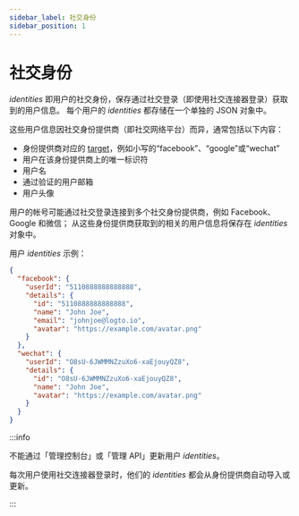 ```yaml
---
sidebar_label: 社交身份
sidebar_position: 1
---
```


# 社交身份

_identities_ 即用户的社交身份，保存通过社交登录（即使用社交连接器登录）获取到的用户信息。
每个用户的 _identities_ 都存储在一个单独的 JSON 对象中。

这些用户信息因社交身份提供商（即社交网络平台）而异，通常包括以下内容：

- 身份提供商对应的 [target](../../../docs/references/connectors/#target)，例如小写的“facebook”、“google”或“wechat”
- 用户在该身份提供商上的唯一标识符
- 用户名
- 通过验证的用户邮箱
- 用户头像

用户的帐号可能通过社交登录连接到多个社交身份提供商，例如 Facebook、Google 和微信；
从这些身份提供商获取到的相关的用户信息将保存在 _identities_ 对象中。

用户 _identities_ 示例：

```json
{
  "facebook": {
    "userId": "5110888888888888",
    "details": {
      "id": "5110888888888888",
      "name": "John Joe",
      "email": "johnjoe@logto.io",
      "avatar": "https://example.com/avatar.png"
    }
  },
  "wechat": {
    "userId": "O8sU-6JWMMNZzuXo6-xaEjouyQZ8",
    "details": {
      "id": "O8sU-6JWMMNZzuXo6-xaEjouyQZ8",
      "name": "John Joe",
      "avatar": "https://example.com/avatar.png"
    }
  }
}
```

:::info

不能通过「管理控制台」或「管理 API」更新用户 _identities_。

每次用户使用社交连接器登录时，他们的 _identities_ 都会从身份提供商自动导入或更新。

:::
